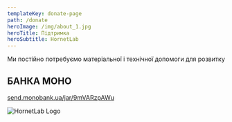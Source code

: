 ```yaml
---
templateKey: donate-page
path: /donate
heroImage: /img/about_1.jpg
heroTitle: Підтримка
heroSubtitle: HornetLab
---
```


Ми постійно потребуємо матеріальної і технічної допомоги для розвитку

## БАНКА МОНО

<a href="https://send.monobank.ua/jar/9mVARzpAWu" target="_blank" rel="noopener noreferrer">send.monobank.ua/jar/9mVARzpAWu</a>

![HornetLab Logo](/img/about_1_2.jpg)
